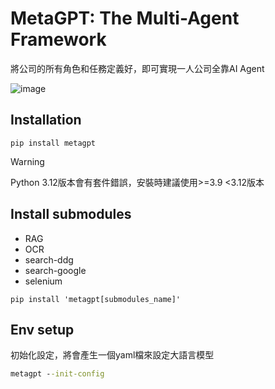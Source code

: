 # MetaGPT: The Multi-Agent Framework
將公司的所有角色和任務定義好，即可實現一人公司全靠AI Agent

![image](https://github.com/user-attachments/assets/d51fa9ba-d757-4c6f-a33b-eeb727c70a6e)

## Installation
```
pip install metagpt
```

> [!WARNING]
> Python 3.12版本會有套件錯誤，安裝時建議使用>=3.9 <3.12版本

## Install submodules 
- RAG
- OCR
- search-ddg
- search-google
- selenium
```
pip install 'metagpt[submodules_name]'
```

## Env setup
初始化設定，將會產生一個yaml檔來設定大語言模型
```cmd
metagpt --init-config
```

